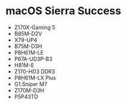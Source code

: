 # macOS Sierra Success
- Z170X-Gaming 5
- B85M-D2V
- X79-UP4
- B75M-D3H
- P8H61M-LE
- P67A-UD3P-B3
- H81M-E
- Z170-HD3 DDR3
- P8H61M-LX Plus
- G1.Sniper M7
- Z170M-D3H
- P5P43TD